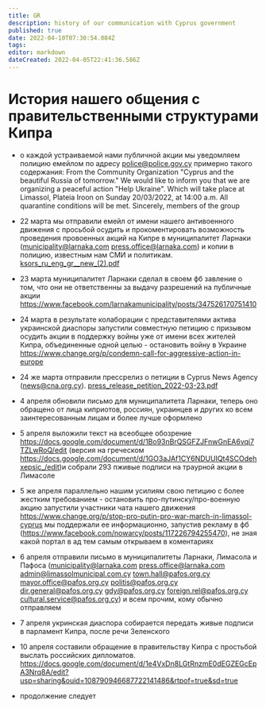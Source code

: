 ```yaml
---
title: GR
description: history of our communication with Cyprus government
published: true
date: 2022-04-10T07:30:54.084Z
tags: 
editor: markdown
dateCreated: 2022-04-05T22:41:36.586Z
---
```


# История нашего общения с правительственными структурами Кипра

* о каждой устраиваемой нами публичной акции мы уведомляем полицию емейлом по адресу police@police.gov.cy примерно такого содержания:
From the Community Organization "Cyprus and the beautiful Russia of tomorrow."
 We would like to inform you that we are organizing a peaceful action "Help Ukraine".
 Which will take place at Limassol, Plateia Iroon on Sunday 20/03/2022, at 14:00 a.m.
 All quarantine conditions will be met.
 Sincerely, members of the group
 
 * 22 марта мы отправили емейл от имени нашего антивоенного движения с просьбой осудить и прокоментировать возможность проведения провоенных акций на Кипре в муниципалитет Ларнаки (municipality@larnaka.com press.office@larnaka.com) и копии в полицию, известным нам СМИ и политикам. [ksors_ru_eng_gr__new_(2).pdf](/ksors_ru_eng_gr__new_(2).pdf)
 
 * 23 марта муниципалитет Ларнаки сделал в своем фб завление о том, что они не ответственны за выдачу разрешений на публичные акции https://www.facebook.com/larnakamunicipality/posts/347526170751410

* 24 марта в результате колаборации с представителями актива украинской диаспоры запустили совместную петицию с призывом осудить акции в поддержку войны уже от имени всех жителей Кипра, объединенные одной целью - остановить войну в Украине https://www.change.org/p/condemn-call-for-aggressive-action-in-europe

* 24 же марта отправили прессрелиз о петиции в Cyprus News Agency (news@cna.org.cy). [press_release_petition_2022-03-23.pdf](/press_release_petition_2022-03-23.pdf)

* 4 апреля обновили письмо для муниципалитета Ларнаки, теперь оно обращено от лица киприотов, россиян, украинцев и других ко всем заинтересованным лицам и более лучше оформлено

* 5 апреля выложили текст на всеобщее обозрение https://docs.google.com/document/d/1Bo93nBrQSGFZJFnwGnEA6vqi7TZLwRoQ/edit (версия на греческом https://docs.google.com/document/d/1GO3aJAf1CY6NDUUIQt4SCOdehxepsic_/edit)и собрали 293 пживые подписи на траурной акции в Лимасоле

* 5 же апреля параллельно нашим усилиям свою петицию с более жестким требованием - остановить про-путинску/про-военную акцию запустили участники чата нашего движения https://www.change.org/p/stop-pro-putin-pro-war-march-in-limassol-cyprus
мы поддержали ее информационно, запустив рекламу в фб (https://www.facebook.com/nowarcy/posts/117226794255470), не зная какой портал в ад тем самым открываем в коментариях

* 6 апреля отправили письмо в муниципалитеты Ларнаки, Лимасола и Пафоса (municipality@larnaka.com press.office@larnaka.com admin@limassolmunicipal.com.cy town.hall@pafos.org.cy mayor.office@pafos.org.cy politis@pafos.org.cy dir.general@pafos.org.cy gdy@pafos.org.cy foreign.rel@pafos.org.cy cultural.service@pafos.org.cy) и всем прочим, кому обычно отправляем

* 7 апреля укринская диаспора собирается передать живые подписи в парламент Кипра, после речи Зеленского

* 10 апреля составили обращение в правительству Кипра с простьбой выслать российских дипломатов. https://docs.google.com/document/d/1e4VxDn8LGtRnzmE0dEGZEGcEpA3Nrq8A/edit?usp=sharing&ouid=108790946687722141486&rtpof=true&sd=true

* продолжение следует